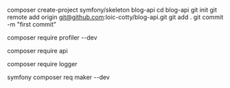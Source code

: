 composer create-project symfony/skeleton blog-api
cd blog-api
git init
git remote add origin git@github.com:loic-cotty/blog-api.git
git add .
git commit -m "first commit"

composer require profiler --dev

composer require api

composer require logger

symfony composer req maker --dev

